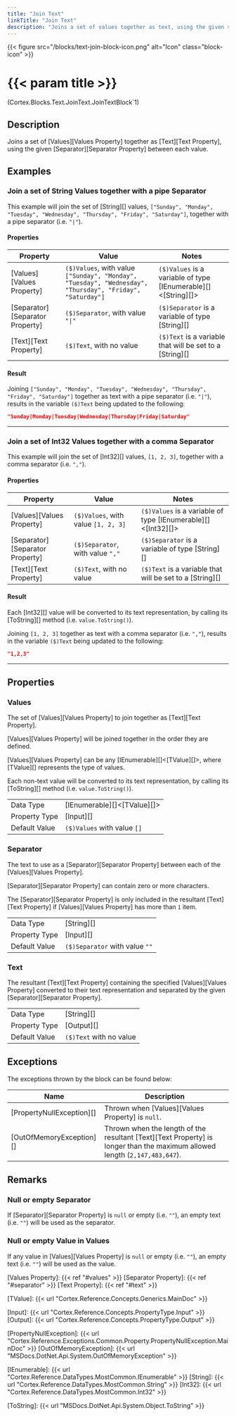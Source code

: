 ```yaml
---
title: "Join Text"
linkTitle: "Join Text"
description: "Joins a set of values together as text, using the given separator between each value."
---
```


{{< figure src="/blocks/text-join-block-icon.png" alt="Icon" class="block-icon" >}}

# {{< param title >}}

<p class="namespace">(Cortex.Blocks.Text.JoinText.JoinTextBlock`1)</p>

## Description

Joins a set of [Values][Values Property] together as [Text][Text Property], using the given [Separator][Separator Property] between each value.

## Examples

### Join a set of String Values together with a pipe Separator

This example will join the set of [String][] values, `["Sunday", "Monday", "Tuesday", "Wednesday", "Thursday", "Friday", "Saturday"]`, together with a pipe separator (i.e. `"|"`).

#### Properties

| Property           | Value                     | Notes                                    |
|--------------------|---------------------------|------------------------------------------|
| [Values][Values Property] | `($)Values`, with value `["Sunday", "Monday", "Tuesday", "Wednesday", "Thursday", "Friday", "Saturday"]` | `($)Values` is a variable of type [IEnumerable][]&lt;[String][]&gt; |
| [Separator][Separator Property] | `($)Separator`, with value `"\|"` | `($)Separator` is a variable of type [String][] |
| [Text][Text Property] | `($)Text`, with no value | `($)Text` is a variable that will be set to a [String][] |

#### Result

Joining `["Sunday", "Monday", "Tuesday", "Wednesday", "Thursday", "Friday", "Saturday"]` together as text with a pipe separator (i.e. `"|"`), results in the variable `($)Text` being updated to the following:

```json
"Sunday|Monday|Tuesday|Wednesday|Thursday|Friday|Saturday"
```

***

### Join a set of Int32 Values together with a comma Separator

This example will join the set of [Int32][] values, `[1, 2, 3]`, together with a comma separator (i.e. `","`).

#### Properties

| Property           | Value                     | Notes                                    |
|--------------------|---------------------------|------------------------------------------|
| [Values][Values Property] | `($)Values`, with value `[1, 2, 3]` | `($)Values` is a variable of type [IEnumerable][]&lt;[Int32][]&gt; |
| [Separator][Separator Property] | `($)Separator`, with value `","` | `($)Separator` is a variable of type [String][] |
| [Text][Text Property] | `($)Text`, with no value | `($)Text` is a variable that will be set to a [String][] |

#### Result

Each [Int32][] value will be converted to its text representation, by calling its [ToString][] method (i.e. `value.ToString()`).

Joining `[1, 2, 3]` together as text with a comma separator (i.e. `","`), results in the variable `($)Text` being updated to the following:

```json
"1,2,3"
```

***

## Properties

### Values

The set of [Values][Values Property] to join together as [Text][Text Property].

[Values][Values Property] will be joined together in the order they are defined.

[Values][Values Property] can be any [IEnumerable][]&lt;[TValue][]&gt;, where [TValue][] represents  the type of values.

Each non-text value will be converted to its text representation, by calling its [ToString][] method (i.e. `value.ToString()`).

| | |
|--------------------|---------------------------|
| Data Type | [IEnumerable][]&lt;[TValue][]&gt; |
| Property Type | [Input][] |
| Default Value | `($)Values` with value `[]` |

### Separator

The text to use as a [Separator][Separator Property] between each of the [Values][Values Property].

[Separator][Separator Property] can contain zero or more characters.

The [Separator][Separator Property] is only included in the resultant [Text][Text Property] if [Values][Values Property] has more than `1` item.
  
| | |
|--------------------|---------------------------|
| Data Type | [String][] |
| Property Type | [Input][] |
| Default Value | `($)Separator` with value `""` |

### Text

The resultant [Text][Text Property] containing the specified [Values][Values Property] converted to their text representation and separated by the given [Separator][Separator Property].  
  
| | |
|--------------------|---------------------------|
| Data Type | [String][] |
| Property Type | [Output][] |
| Default Value | `($)Text` with no value |

## Exceptions

The exceptions thrown by the block can be found below:

| Name     | Description |
|----------|----------|
| [PropertyNullException][] | Thrown when [Values][Values Property] is `null`. |
| [OutOfMemoryException][] | Thrown when the length of the resultant [Text][Text Property] is longer than the maximum allowed length (`2,147,483,647`). |

## Remarks

### Null or empty Separator

If [Separator][Separator Property] is `null` or empty (i.e. `""`), an empty text (i.e. `""`) will be used as the separator.

### Null or empty Value in Values

If any value in [Values][Values Property] is `null` or empty (i.e. `""`), an empty text (i.e. `""`) will be used as the value.

[Values Property]: {{< ref "#values" >}}
[Separator Property]: {{< ref "#separator" >}}
[Text Property]: {{< ref "#text" >}}

[TValue]: {{< url "Cortex.Reference.Concepts.Generics.MainDoc" >}}

[Input]: {{< url "Cortex.Reference.Concepts.PropertyType.Input" >}}
[Output]: {{< url "Cortex.Reference.Concepts.PropertyType.Output" >}}

[PropertyNullException]: {{< url "Cortex.Reference.Exceptions.Common.Property.PropertyNullException.MainDoc" >}}
[OutOfMemoryException]: {{< url "MSDocs.DotNet.Api.System.OutOfMemoryException" >}}

[IEnumerable]: {{< url "Cortex.Reference.DataTypes.MostCommon.IEnumerable" >}}
[String]: {{< url "Cortex.Reference.DataTypes.MostCommon.String" >}}
[Int32]: {{< url "Cortex.Reference.DataTypes.MostCommon.Int32" >}}

[ToString]: {{< url "MSDocs.DotNet.Api.System.Object.ToString" >}}
